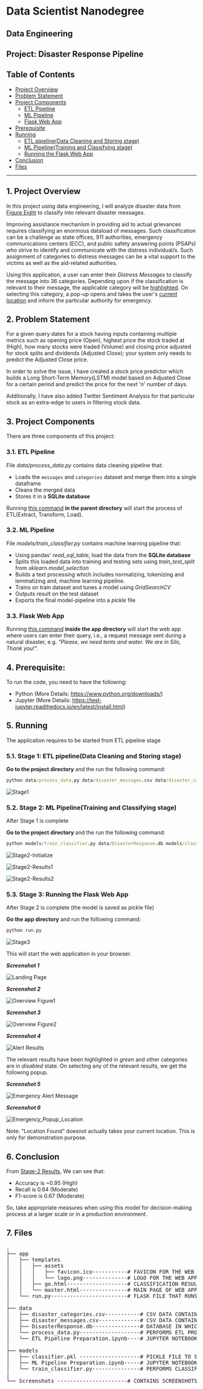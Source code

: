# Data Scientist Nanodegree

## Data Engineering

## Project: Disaster Response Pipeline

## Table of Contents

- [Project Overview](#project-overview)
- [Problem Statement](#problem_statement)
- [Project Components](#project-components)
  - [ETL Pipeline](#etl_pipeline)
  - [ML Pipeline](#ml_pipeline)
  - [Flask Web App](#flask)
- [Prerequisite](#prereq)
- [Running](#project-running)
  - [ETL pipeline(Data Cleaning and Storing stage)](#cleaning)
  - [ML Pipeline(Training and Classifying stage)](#train-classify)
  - [Running the Flask Web App](#run-flask)
- [Conclusion](#conclusion)
- [Files](#files)

***

<a id='project-overview'></a>

## 1. Project Overview
In this project using data engineering, I will analyze disaster data from <a href="https://appen.com/datasets/combined-disaster-response-data/" target="_blank">Figure Eight</a> to classify into relevant disaster messages.

Improving assistance mechanism in providing aid to actual grievances requires classifying an enormous dataload of messages. Such classification can be a challenge as state offices, 911 authorities, emergency communications centers (ECC), and public safety answering points (PSAPs) who strive to identify and communicate with the distress individual/s.
Such assignment of categories to distress messages can be a vital support to the victims as well as the aid-related authorities.

Using this application, a user can enter their _Distress Messages_ to classify the message into 36 categories. Depending upon if the classification is relevant to their
message, the applicable category will be [highlighted](#Popup).
On selecting this category, a pop-up opens and takes the user's [current location](#Popup-result) and inform the particular authority for emergency.

<a id='problem_statement'></a>
## 2. Problem Statement
For a given query dates for a stock having inputs containing multiple metrics such as opening price (Open), highest price the stock traded at (High), how many stocks were traded (Volume) and closing price adjusted for stock splits and dividends (Adjusted Close); your system only needs to predict the Adjusted Close price.

In order to solve the issue, I have created a stock price predictor which builds a Long Short-Term Memory(LSTM) model based on Adjusted Close for a certain period and predict the price for the next 'n' number of days.

Additionally, I have also added Twitter Sentiment Analysis for that particular stock as an extra-edge to users in filtering stock data.


<a id='project-components'></a>

## 3. Project Components

There are three components of this project:

<a id='etl_pipeline'></a>

### 3.1. ETL Pipeline

File _data/process_data.py_ contains data cleaning pipeline that:

- Loads the `messages` and `categories` dataset and merge them into a single dataframe
- Cleans the merged data
- Stores it in a **SQLite database**

Running [this command](#clean-cmd) **in the parent directory** will start the process of ETL(Extract, Transform, Load).

<a id='ml_pipeline'></a>

### 3.2. ML Pipeline

File _models/train_classifier.py_ contains machine learning pipeline that:

- Using pandas' _read_sql_table_, load the data from the **SQLite database**
- Splits this loaded data into training and testing sets using _train_test_split_ from _sklearn.model_selection_
- Builds a text processing which includes normalizing, tokenizing and lemmatizing and, machine learning pipeline. 
- Trains on train dataset and tunes a model using _GridSearchCV_
- Outputs result on the test dataset
- Exports the final model-pipeline into a _pickle_ file

<a id='flask'></a>

### 3.3. Flask Web App

Running [this command](#web-cmd) **inside the app directory** will start the web app where users can enter their query, i.e., a request message sent during a natural disaster, e.g. _"Please, we need tents and water. We are in Silo, Thank you!"_.

<a id="prereq"></a>
## 4. Prerequisite:
To run the code, you need to have the following:

- Python (More Details: https://www.python.org/downloads/)
- Jupyter (More Details: https://test-jupyter.readthedocs.io/en/latest/install.html)

<a id='project-running'></a>

## 5. Running

The application requires to be started from ETL pipeline stage

<a id='cleaning'></a>

### 5.1. Stage 1: ETL pipeline(Data Cleaning and Storing stage)

**Go to the project directory** and the run the following command:

<a id='clean-cmd'></a>

```bat
python data/process_data.py data/disaster_messages.csv data/disaster_categories.csv data/DisasterResponse.db
```

![Stage1](https://github.com/prabhatdutt95/Disaster-Response-Pipeline/blob/main/Screenshots/Stage1.JPG?raw=true)

<a id='train-classify'></a>
### 5.2. Stage 2: ML Pipeline(Training and Classifying stage)

After Stage 1 is complete

**Go to the project directory** and the run the following command:

<a id='train-cmd'></a>

```bat
python models/train_classifier.py data/DisasterResponse.db models/classifier.pkl
```
![Stage2-Initialize](https://github.com/prabhatdutt95/Disaster-Response-Pipeline/blob/main/Screenshots/Stage2_init.JPG?raw=true)


<a id='stage2-results'></a>
![Stage2-Results1](https://github.com/prabhatdutt95/Disaster-Response-Pipeline/blob/main/Screenshots/Stage2_results1.JPG?raw=true)

![Stage2-Results2](https://github.com/prabhatdutt95/Disaster-Response-Pipeline/blob/main/Screenshots/Stage2_results2.JPG?raw=true)


<a id='run-flask'></a>
### 5.3. Stage 3: Running the Flask Web App

After Stage 2 is complete (the model is saved as pickle file)

**Go the app directory** and run the following command:

<a id='web-cmd'></a>

```bat
python run.py
```

![Stage3](https://github.com/prabhatdutt95/Disaster-Response-Pipeline/blob/main/Screenshots/Stage3.jpg?raw=true)


This will start the web application in your browser.

**_Screenshot 1_**

![Landing Page](https://github.com/prabhatdutt95/Disaster-Response-Pipeline/blob/main/Screenshots/Landing_page.JPG?raw=true)

**_Screenshot 2_**

![Overview Figure1](https://github.com/prabhatdutt95/Disaster-Response-Pipeline/blob/main/Screenshots/Overview_Figure1.JPG?raw=true)

**_Screenshot 3_**

![Overview Figure2](https://github.com/prabhatdutt95/Disaster-Response-Pipeline/blob/main/Screenshots/Overview_Figure2.JPG?raw=true)


<a id="Popup"></a>
**_Screenshot 4_**

![Alert Results](https://github.com/prabhatdutt95/Disaster-Response-Pipeline/blob/main/Screenshots/Alert_Results.JPG?raw=true)

The relevant results have been highlighted in _green_ and other categories are in _disabled_ state.
On selecting any of the relevant results, we get the following popup.

**_Screenshot 5_**

![Emergency Alert Message](https://github.com/prabhatdutt95/Disaster-Response-Pipeline/blob/main/Screenshots/Emergency_Alert_Message.JPG?raw=true)

<a id="Popup-result"></a>
**_Screenshot 6_**

![Emergency_Popup_Location](https://github.com/prabhatdutt95/Disaster-Response-Pipeline/blob/main/Screenshots/Emergency_Popup_Location.JPG?raw=true)

Note: "Location Found" doesnot actually takes your current location. This is only for demonstration purpose.


## 6. Conclusion

From [Stage-2 Results](#stage2-results), We can see that:
- Accuracy is ~0.95 (High)
- Recall is 0.64 (Moderate)
- F1-score is 0.67 (Moderate)

So, take appropriate measures when using this model for decision-making process at a larger scale or in a production environment.


## 7. Files

<pre>
.
├── app
│   ├── templates
│   │   ├── assets
│   │   │   ├── favicon.ico-----------# FAVICON FOR THE WEB APP
│   │   │   └── logo.png--------------# LOGO FOR THE WEB APP
│   │   ├── go.html-------------------# CLASSIFICATION RESULT PAGE OF WEB APP
│   │   └── master.html---------------# MAIN PAGE OF WEB APP
│   └── run.py------------------------# FLASK FILE THAT RUNS APP
│
├── data
│   ├── disaster_categories.csv-----------# CSV DATA CONTAINING CATEGORIES DATA
│   ├── disaster_messages.csv-------------# CSV DATA CONTAINING MESSAGES DATA
│   ├── DisasterResponse.db---------------# DATABASE IN WHICH WE SAVE THE CLEANED DATA
│   └── process_data.py-------------------# PERFORMS ETL PROCESS
│   └── ETL Pipeline Preparation.ipynb----# JUPYTER NOTEBOOK CONTAINING ETL PIPELINE
│
├── models
│   ├── classifier.pkl -------------------# PICKLE FILE TO SAVE THE EXPORT THE FINAL MODEL-PIPELINE
│   ├── ML Pipeline Preparation.ipynb-----# JUPYTER NOTEBOOK CONTAINING ML PIPELINE
│   └── train_classifier.py---------------# PERFORMS CLASSIFICATION TASK
|
└── Screenshots ----------------------# CONTAINS SCREENSHOTS FOR VARIOUS STEPS IN APPLICATION

</pre>
